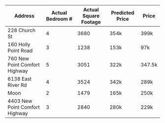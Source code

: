 | Address | Actual Bedroom # | Actual Square Footage | Predicted Price | Price |
| --------------- | --------------- | --------------- |--------------- |--------------- |
| 228 Church St | 4 | 3680 | 354k | 399k |
| 160 Holly Point Road | 3 | 1238 | 153k | 97k |
| 760 New Point Comfort Highway | 5 | 3051 | 322k | 347.5k |
| 6138 East River Rd | 4 | 3524 | 342k | 289k |
| Moon | 2 | 1479 | 165k | 250k |
| 4403 New Point Comfort Highway | 3 | 2840 | 280k | 229k |
